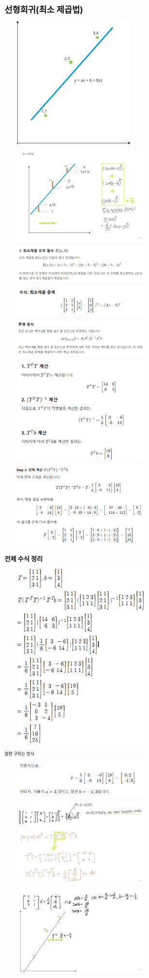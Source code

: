# 선형회귀(최소 제곱법)

<figure><img src="../../../../../../.gitbook/assets/image (1) (1) (1) (1) (1).png" alt="" width="375"><figcaption></figcaption></figure>

<figure><img src="../../../../../../.gitbook/assets/image (2) (1) (1) (1).png" alt=""><figcaption></figcaption></figure>

<figure><img src="../../../../../../.gitbook/assets/image (8) (1).png" alt=""><figcaption></figcaption></figure>

<figure><img src="../../../../../../.gitbook/assets/image (4) (1) (1).png" alt=""><figcaption></figcaption></figure>

<figure><img src="../../../../../../.gitbook/assets/image (5) (1).png" alt=""><figcaption></figcaption></figure>

<figure><img src="../../../../../../.gitbook/assets/image (18).png" alt=""><figcaption></figcaption></figure>

<figure><img src="../../../../../../.gitbook/assets/image (15).png" alt=""><figcaption></figcaption></figure>

## 전체 수식 정리

<figure><img src="../../../../../../.gitbook/assets/image (14).png" alt=""><figcaption></figcaption></figure>

절편 구하는 방식

<figure><img src="../../../../../../.gitbook/assets/image (19).png" alt=""><figcaption></figcaption></figure>

<figure><img src="../../../../../../.gitbook/assets/image (3) (1) (1).png" alt=""><figcaption></figcaption></figure>

<figure><img src="../../../../../../.gitbook/assets/image (16).png" alt=""><figcaption></figcaption></figure>
